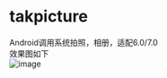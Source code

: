 # takpicture
Android调用系统拍照，相册，适配6.0/7.0<br>
效果图如下<br>
![image](https://github.com/xiao-er/takpicture/blob/master/app/1555486499164.gif
)
